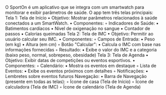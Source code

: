 O SportOn é um aplicativo que se integra com um smartwatch para monitorar e exibir parâmetros de saúde. O app tem três telas principais:
Tela 1: Tela de Início
    • Objetivo: Mostrar parâmetros relacionados à saúde conectados a um SmartWatch.
    • Componentes:
        ◦ Indicadores de Saúde:
            ▪ Batimentos cardíacos
            ▪ Nível de oxigenação no sangue
            ▪ Contador de passos
            ▪ Calorias queimadas
Tela 2: Tela de IMC
    • Objetivo: Permitir ao usuário calcular seu IMC.
    • Componentes:
        ◦ Campos de Entrada:
            ▪ Peso (em kg)
            ▪ Altura (em cm)
        ◦ Botão "Calcular":
            ▪ Calcula o IMC com base nas informações fornecidas
        ◦ Resultado:
            ▪ Exibe o valor do IMC e a categoria (baixo peso, normal, sobrepeso, obesidade)
Tela 3: Tela de Agenda
    • Objetivo: Exibir datas de competições ou eventos esportivos.
    • Componentes:
        ◦ Calendário:
            ▪ Mostra os eventos em destaque
        ◦ Lista de Eventos:
            ▪ Exibe os eventos próximos com detalhes
        ◦ Notificações:
            ▪ Lembretes sobre eventos futuros
Navegação:
    • Barra de Navegação (presente em todas as telas):
        ◦ Ícone de casa (Tela de Início)
        ◦ Ícone de calculadora (Tela de IMC)
        ◦ Ícone de calendário (Tela de Agenda)
